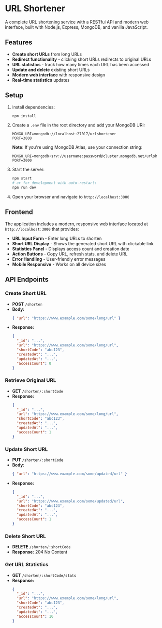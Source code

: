 # URL Shortener

A complete URL shortening service with a RESTful API and modern web interface, built with Node.js, Express, MongoDB, and vanilla JavaScript.

## Features

- **Create short URLs** from long URLs
- **Redirect functionality** - clicking short URLs redirects to original URLs
- **URL statistics** - track how many times each URL has been accessed
- **Update and delete** existing short URLs
- **Modern web interface** with responsive design
- **Real-time statistics** updates

## Setup

1. Install dependencies:
   ```bash
   npm install
   ```
2. Create a `.env` file in the root directory and add your MongoDB URI:
   ```env
   MONGO_URI=mongodb://localhost:27017/urlshortener
   PORT=3000
   ```
   
   **Note:** If you're using MongoDB Atlas, use your connection string:
   ```env
   MONGO_URI=mongodb+srv://username:password@cluster.mongodb.net/urlshortener
   PORT=3000
   ```
3. Start the server:
   ```bash
   npm start
   # or for development with auto-restart:
   npm run dev
   ```
4. Open your browser and navigate to `http://localhost:3000`

## Frontend

The application includes a modern, responsive web interface located at `http://localhost:3000` that provides:

- **URL Input Form** - Enter long URLs to shorten
- **Short URL Display** - Shows the generated short URL with clickable link
- **Statistics Panel** - Displays access count and creation date
- **Action Buttons** - Copy URL, refresh stats, and delete URL
- **Error Handling** - User-friendly error messages
- **Mobile Responsive** - Works on all device sizes

## API Endpoints

### Create Short URL
- **POST** `/shorten`
- **Body:**
  ```json
  { "url": "https://www.example.com/some/long/url" }
  ```
- **Response:**
  ```json
  {
    "_id": "...",
    "url": "https://www.example.com/some/long/url",
    "shortCode": "abc123",
    "createdAt": "...",
    "updatedAt": "...",
    "accessCount": 0
  }
  ```

### Retrieve Original URL
- **GET** `/shorten/:shortCode`
- **Response:**
  ```json
  {
    "_id": "...",
    "url": "https://www.example.com/some/long/url",
    "shortCode": "abc123",
    "createdAt": "...",
    "updatedAt": "...",
    "accessCount": 1
  }
  ```

### Update Short URL
- **PUT** `/shorten/:shortCode`
- **Body:**
  ```json
  { "url": "https://www.example.com/some/updated/url" }
  ```
- **Response:**
  ```json
  {
    "_id": "...",
    "url": "https://www.example.com/some/updated/url",
    "shortCode": "abc123",
    "createdAt": "...",
    "updatedAt": "...",
    "accessCount": 1
  }
  ```

### Delete Short URL
- **DELETE** `/shorten/:shortCode`
- **Response:** 204 No Content

### Get URL Statistics
- **GET** `/shorten/:shortCode/stats`
- **Response:**
  ```json
  {
    "_id": "...",
    "url": "https://www.example.com/some/long/url",
    "shortCode": "abc123",
    "createdAt": "...",
    "updatedAt": "...",
    "accessCount": 10
  }
  ```